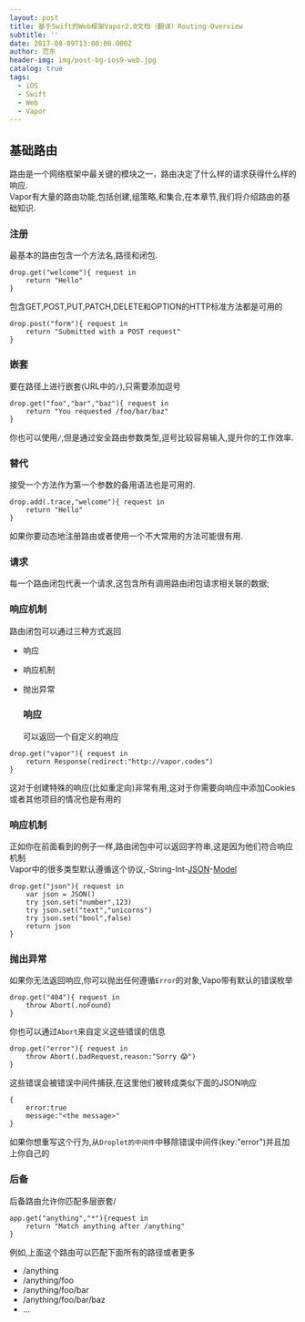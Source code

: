 ```yaml
---
layout: post
title: 基于Swift的Web框架Vapor2.0文档（翻译）Routing-Overview
subtitle: ''
date: 2017-08-09T13:00:00.000Z
author: 范东
header-img: img/post-bg-ios9-web.jpg
catalog: true
tags:
  - iOS
  - Swift
  - Web
  - Vapor
---
```


## 基础路由

路由是一个网络框架中最关键的模块之一，路由决定了什么样的请求获得什么样的响应.  
Vapor有大量的路由功能,包括创建,组策略,和集合,在本章节,我们将介绍路由的基础知识.

### 注册

最基本的路由包含一个方法名,路径和闭包.

```
drop.get("welcome"){ request in
    return "Hello"
}
```

包含GET,POST,PUT,PATCH,DELETE和OPTION的HTTP标准方法都是可用的

```
drop.post("form"){ request in
    return "Submitted with a POST request"
}
```

### 嵌套

要在路径上进行嵌套\(URL中的`/`\),只需要添加逗号

```
drop.get("foo","bar","baz"){ request in
    return "You requested /foo/bar/baz"
}
```

你也可以使用`/`,但是通过安全路由参数类型,逗号比较容易输入,提升你的工作效率.

### 替代

接受一个方法作为第一个参数的备用语法也是可用的.

```
drop.add(.trace,"welcome"){ request in
    return "Hello"
}
```

如果你要动态地注册路由或者使用一个不大常用的方法可能很有用.

### 请求

每一个路由闭包代表一个请求,这包含所有调用路由闭包请求相关联的数据;

### 响应机制

路由闭包可以通过三种方式返回

* 响应
* 响应机制
* 抛出异常
  ### 响应

  可以返回一个自定义的响应

```
drop.get("vapor"){ request in
    return Response(redirect:"http://vapor.codes")
}
```

这对于创建特殊的响应\(比如重定向\)非常有用,这对于你需要向响应中添加Cookies或者其他项目的情况也是有用的

### 响应机制

正如你在前面看到的例子一样,路由闭包中可以返回字符串,这是因为他们符合响应机制  
Vapor中的很多类型默认遵循这个协议,-String-Int-[JSON](http://www.jianshu.com/p/87a42c06df7d)-[Model](http://www.jianshu.com/p/a919cd994f5b)

```
drop.get("json"){ request in
    var json = JSON()
    try json.set("number",123)
    try json.set("text","unicorns")
    try json.set("bool",false)
    return json
}
```

### 抛出异常

如果你无法返回响应,你可以抛出任何遵循`Error`的对象,Vapo带有默认的错误枚举

```
drop.get("404"){ request in
    throw Abort(.noFound)
}
```

你也可以通过`Abort`来自定义这些错误的信息

```
drop.get("error"){ request in
    throw Abort(.badRequest,reason:"Sorry 😱")
}
```

这些错误会被错误中间件捕获,在这里他们被转成类似下面的JSON响应

```
{
    error:true
    message:"<the message>"
}
```

如果你想重写这个行为,从`Droplet的中间件`中移除错误中间件\(key:"error"\)并且加上你自己的

### 后备

后备路由允许你匹配多层嵌套/

```
app.get("anything","*"){request in
    return "Match anything after /anything"
}
```

例如,上面这个路由可以匹配下面所有的路径或者更多

* /anything
* /anything/foo
* /anything/foo/bar
* /anything/foo/bar/baz
* ...



